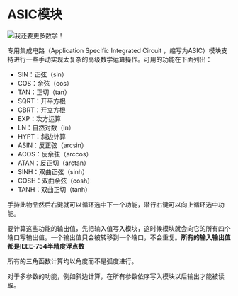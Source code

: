 # ASIC模块

![我还要更多数学！](item:tisadvanced:asic_module)

专用集成电路（Application Specific Integrated Circuit ，缩写为ASIC）模块支持进行一些手动实现太复杂的高级数学运算操作。可用的功能在下面列出：

- SIN：正弦（sin）
- COS：余弦（cos）
- TAN：正切（tan）
- SQRT：开平方根
- CBRT：开立方根
- EXP：次方运算
- LN：自然对数（ln）
- HYPT：斜边计算
- ASIN：反正弦（arcsin）
- ACOS：反余弦（arccos）
- ATAN：反正切（arctan）
- SINH：双曲正弦（sinh）
- COSH：双曲余弦（cosh）
- TANH：双曲正切（tanh）

手持此物品然后右键就可以循环选中下一个功能，潜行右键可以向上循环选中功能。

要计算这些功能的输出值，先把输入值写入模块，这时候模块就会向它的所有四个端口写输出值。一个输出值只会被转移到一个端口，不会重复。**所有的输入输出值都是IEEE-754半精度浮点数**

所有的三角函数计算均以角度而不是弧度进行。

对于多参数的功能，例如斜边计算，在所有参数依序写入模块以后输出才能被读取。
